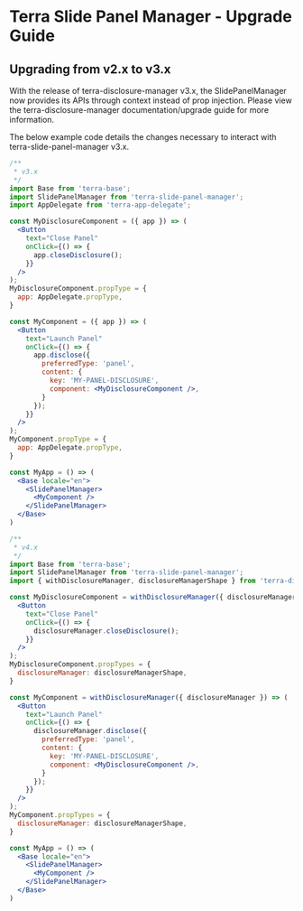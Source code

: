 # Terra Slide Panel Manager - Upgrade Guide

## Upgrading from v2.x to v3.x

With the release of terra-disclosure-manager v3.x, the SlidePanelManager now provides its APIs through context instead of prop injection. Please view the terra-disclosure-manager documentation/upgrade guide for more information. 

The below example code details the changes necessary to interact with terra-slide-panel-manager v3.x.

```jsx
/**
 * v3.x
 */
import Base from 'terra-base';
import SlidePanelManager from 'terra-slide-panel-manager'; 
import AppDelegate from 'terra-app-delegate';

const MyDisclosureComponent = ({ app }) => (
  <Button
    text="Close Panel"
    onClick={() => { 
      app.closeDisclosure();
    }}
  />
);
MyDisclosureComponent.propType = {
  app: AppDelegate.propType,
}

const MyComponent = ({ app }) => (
  <Button
    text="Launch Panel"
    onClick={() => { 
      app.disclose({
        preferredType: 'panel',
        content: {
          key: 'MY-PANEL-DISCLOSURE',
          component: <MyDisclosureComponent />,
        }
      });
    }}
  />
);
MyComponent.propType = {
  app: AppDelegate.propType,
}

const MyApp = () => (
  <Base locale="en">
    <SlidePanelManager>
      <MyComponent />
    </SlidePanelManager>
  </Base>
)

/**
 * v4.x
 */
import Base from 'terra-base';
import SlidePanelManager from 'terra-slide-panel-manager'; 
import { withDisclosureManager, disclosureManagerShape } from 'terra-disclosure-manager';

const MyDisclosureComponent = withDisclosureManager({ disclosureManager }) => (
  <Button
    text="Close Panel"
    onClick={() => { 
      disclosureManager.closeDisclosure();
    }}
  />
);
MyDisclosureComponent.propTypes = {
  disclosureManager: disclosureManagerShape,
}

const MyComponent = withDisclosureManager({ disclosureManager }) => (
  <Button
    text="Launch Panel"
    onClick={() => { 
      disclosureManager.disclose({
        preferredType: 'panel',
        content: {
          key: 'MY-PANEL-DISCLOSURE',
          component: <MyDisclosureComponent />,
        }
      });
    }}
  />
);
MyComponent.propTypes = {
  disclosureManager: disclosureManagerShape,
}

const MyApp = () => (
  <Base locale="en">
    <SlidePanelManager>
      <MyComponent />
    </SlidePanelManager>
  </Base>
)
```
